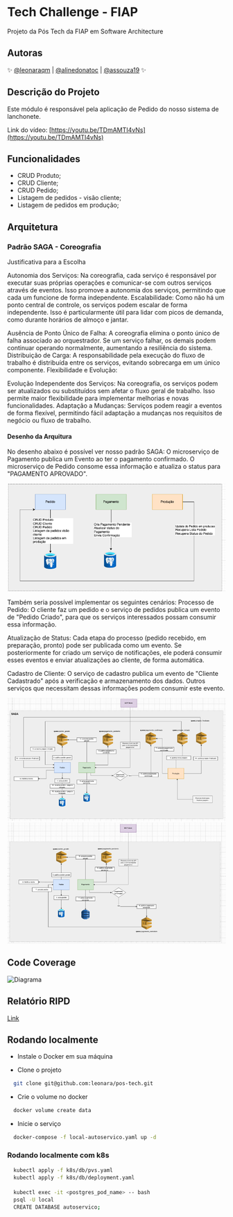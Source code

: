 
# Tech Challenge - FIAP
Projeto da Pós Tech da FIAP em Software Architecture

## Autoras

✨ [@leonaraqm](https://github.com/leonara) | [@alinedonatoc](https://github.com/alinedonatoc) | [@assouza19](https://github.com/assouza19) ✨

## Descrição do Projeto
Este módulo é responsável pela aplicação de Pedido do nosso sistema de lanchonete.

Link do vídeo: [https://youtu.be/TDmAMTI4vNs](https://youtu.be/TDmAMTI4vNs)

## Funcionalidades

- CRUD Produto;
- CRUD Cliente;
- CRUD Pedido;
- Listagem de pedidos - visão cliente;
- Listagem de pedidos em produção;

## Arquitetura

### Padrão SAGA - Coreografia
Justificativa para a Escolha

Autonomia dos Serviços: Na coreografia, cada serviço é responsável por executar suas próprias operações e comunicar-se com outros serviços através de eventos. Isso promove a autonomia dos serviços, permitindo que cada um funcione de forma independente.
Escalabilidade: Como não há um ponto central de controle, os serviços podem escalar de forma independente. Isso é particularmente útil para lidar com picos de demanda, como durante horários de almoço e jantar.

Ausência de Ponto Único de Falha: A coreografia elimina o ponto único de falha associado ao orquestrador. Se um serviço falhar, os demais podem continuar operando normalmente, aumentando a resiliência do sistema.
Distribuição de Carga: A responsabilidade pela execução do fluxo de trabalho é distribuída entre os serviços, evitando sobrecarga em um único componente.
Flexibilidade e Evolução:

Evolução Independente dos Serviços: Na coreografia, os serviços podem ser atualizados ou substituídos sem afetar o fluxo geral de trabalho. Isso permite maior flexibilidade para implementar melhorias e novas funcionalidades.
Adaptação a Mudanças: Serviços podem reagir a eventos de forma flexível, permitindo fácil adaptação a mudanças nos requisitos de negócio ou fluxo de trabalho.

#### Desenho da Arquitura
No desenho abaixo é possível ver nosso padrão SAGA: O microserviço de Pagamento publica um Evento ao ter o pagamento confirmado. 
O microserviço de Pedido consome essa informação e atualiza o status para "PAGAMENTO APROVADO".


![Diagrama](https://github.com/soat3-g35/postech-fase-5-pedido-app/blob/main/docs/visao-geral.png?raw=true)

Também seria possível implementar os seguintes cenários:
Processo de Pedido: O cliente faz um pedido e o serviço de pedidos publica um evento de "Pedido Criado", para que os serviços interessados possam consumir essa informação.

Atualização de Status: Cada etapa do processo (pedido recebido, em preparação, pronto) pode ser publicada como um evento. Se posteriormente for criado um serviço de notificações, ele poderá consumir esses eventos e enviar atualizações ao cliente, de forma automática.

Cadastro de Cliente: O serviço de cadastro publica um evento de "Cliente Cadastrado" após a verificação e armazenamento dos dados. Outros serviços que necessitam dessas informações podem consumir este evento.

![Saga Coreografada - Fluxo Principal](https://github.com/soat3-g35/postech-fase-5-pedido-app/blob/main/docs/saga-coreagrafa-ff.png?raw=true)
![Saga Coreografada - Fluxo Alternativo](https://github.com/soat3-g35/postech-fase-5-pedido-app/blob/main/docs/saga-coregrafa-fa.png?raw=true)


## Code Coverage
![Diagrama](https://iili.io/JiHOW7t.md.png)


## Relatório RIPD
[Link](https://docs.google.com/document/d/1TZVUv3RIl887ja5lpecEcdPkBf7LWD1r7Uyys8Twjok/edit?usp=sharing)

## Rodando localmente

- Instale o Docker em sua máquina

- Clone o projeto

```bash
  git clone git@github.com:leonara/pos-tech.git
```

- Crie o volume no docker

```bash
  docker volume create data
```

- Inicie o serviço

```bash
  docker-compose -f local-autoservico.yaml up -d
```


### Rodando localmente com k8s

```bash
  kubectl apply -f k8s/db/pvs.yaml
  kubectl apply -f k8s/db/deployment.yaml
  
  kubectl exec -it <postgres_pod_name> -- bash
  psql -U local
  CREATE DATABASE autoservico;

